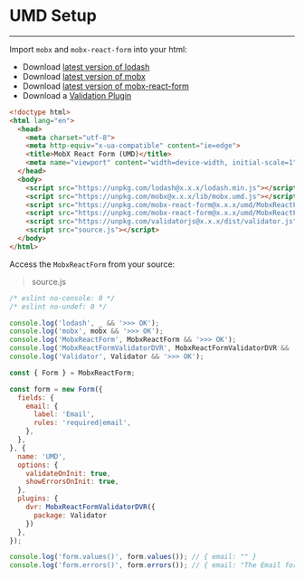 # UMD Setup

---

Import `mobx` and `mobx-react-form` into your html:

* Download [latest version of lodash](https://unpkg.com/lodash/lodash.min.js)
* Download [latest version of mobx](https://unpkg.com/mobx/lib/mobx.umd.js)
* Download [latest version of mobx-react-form](https://unpkg.com/mobx-react-form/umd/MobxReactForm.umd.min.js)
* Download a [Validation Plugin](validation/plugins.md)

```html
<!doctype html>
<html lang="en">
  <head>
    <meta charset="utf-8">
    <meta http-equiv="x-ua-compatible" content="ie=edge">
    <title>MobX React Form (UMD)</title>
    <meta name="viewport" content="width=device-width, initial-scale=1">
  </head>
  <body>
    <script src="https://unpkg.com/lodash@x.x.x/lodash.min.js"></script>
    <script src="https://unpkg.com/mobx@x.x.x/lib/mobx.umd.js"></script>
    <script src="https://unpkg.com/mobx-react-form@x.x.x/umd/MobxReactForm.umd.min.js"></script>
    <script src="https://unpkg.com/mobx-react-form@x.x.x/umd/MobxReactFormValidatorDVR.umd.min.js"></script>
    <script src="https://unpkg.com/validatorjs@x.x.x/dist/validator.js"></script>
    <script src="source.js"></script>
  </body>
</html>

```

Access the `MobxReactForm` from your source:

> source.js

```javascript
/* eslint no-console: 0 */
/* eslint no-undef: 0 */

console.log('lodash', _ && '>>> OK');
console.log('mobx', mobx && '>>> OK');
console.log('MobxReactForm', MobxReactForm && '>>> OK');
console.log('MobxReactFormValidatorDVR', MobxReactFormValidatorDVR && '>>> OK');
console.log('Validator', Validator && '>>> OK');

const { Form } = MobxReactForm;

const form = new Form({
  fields: {
    email: {
      label: 'Email',
      rules: 'required|email',
    },
  },
}, {
  name: 'UMD',
  options: {
    validateOnInit: true,
    showErrorsOnInit: true,
  },
  plugins: {
    dvr: MobxReactFormValidatorDVR({
      package: Validator
    })
  },
});

console.log('form.values()', form.values()); // { email: "" }
console.log('form.errors()', form.errors()); // { email: "The Email format is invalid." }
```
